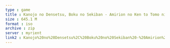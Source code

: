 ```yaml
---
type : game
title : Kanojo no Densetsu, Boku no Sekiban - Amirion no Ken to Tomo ni (Japan)
size : 645.1 M
format : iso
archive : zip
server : myrient
link2 : Kanojo%20no%20Densetsu%2C%20Boku%20no%20Sekiban%20-%20Amirion%20no%20Ken%20to%20Tomo%20ni%20%28Japan%29
---
```

